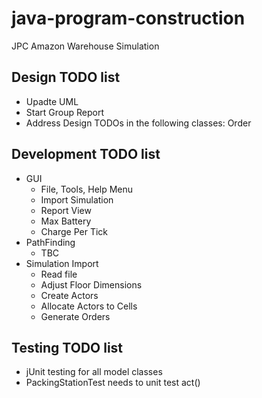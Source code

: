 # java-program-construction
JPC Amazon Warehouse Simulation

## Design TODO list

* Upadte UML
* Start Group Report
* Address Design TODOs in the following classes:
  Order

## Development TODO list

* GUI
  * File, Tools, Help Menu
  * Import Simulation
  * Report View
  * Max Battery
  * Charge Per Tick
* PathFinding
  * TBC
* Simulation Import
  * Read file
  * Adjust Floor Dimensions
  * Create Actors
  * Allocate Actors to Cells
  * Generate Orders

## Testing TODO list
 * jUnit testing for all model classes
 * PackingStationTest needs to unit test act()
